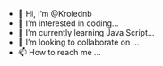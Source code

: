 - 👋 Hi, I’m @Krolednb
- 👀 I’m interested in coding...
- 🌱 I’m currently learning Java Script...
- 💞️ I’m looking to collaborate on ...
- 📫 How to reach me ...

<!---
Krolednb/Krolednb is a ✨ special ✨ repository because its `README.md` (this file) appears on your GitHub profile.
You can click the Preview link to take a look at your changes.
--->
